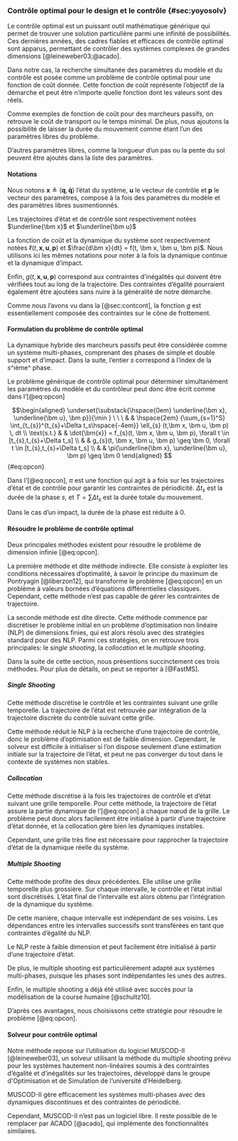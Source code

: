 ### Contrôle optimal pour le design et le contrôle {#sec:yoyosolv}

Le contrôle optimal est un puissant outil mathématique générique qui permet de trouver une solution particulière parmi
une infinité de possibilités. Ces dernières années, des cadres fiables et efficaces de contrôle optimal sont apparus,
permettant de contrôler des systèmes complexes de grandes dimensions [@leineweber03;@acado].

Dans notre cas, la recherche simultanée des paramètres du modèle et du contrôle est posée comme un problème de contrôle
optimal pour une fonction de coût donnée. Cette fonction de coût représente l’objectif de la démarche et peut être
n’importe quelle fonction dont les valeurs sont des réels.

Comme exemples de fonction de coût pour des marcheurs passifs, on retrouve le coût de transport ou le temps minimal. De
plus, nous ajoutons la possibilité de laisser la durée du mouvement comme étant l’un des paramètres libres du problème.

D’autres paramètres libres, comme la longueur d’un pas ou la pente du sol peuvent être ajoutés dans la liste des
paramètres.

#### Notations

Nous notons $\bm x \triangleq (\bm q, \bm{\dot q})$ l’état du système, $\bm u$ le vecteur de contrôle et $\bm p$ le
vecteur des paramètres, composé à la fois des paramètres du modèle et des paramètres libres susmentionnés.

Les trajectoires d’état et de contrôle sont respectivement notées $\underline{\bm x}$ et $\underline{\bm u}$

La fonction de coût et la dynamique du système sont respectivement notées $\ell(t, \bm x, \bm u, \bm p)$ et $\frac{d\bm
x}{dt} = f(t, \bm x, \bm u, \bm p)$. Nous utilisons ici les mêmes notations pour noter à la fois la dynamique continue
et la dynamique d’impact.

Enfin, $g(t, \bm x, \bm u, \bm p)$ correspond aux contraintes d’inégalités qui doivent être vérifiées tout au long de
la trajectoire. Des contraintes d’égalité pourraient également être ajoutées sans nuire à la généralité de notre
démarche.

Comme nous l’avons vu dans la [@sec:contcont], la fonction $g$ est essentiellement composée des contraintes sur le
cône de frottement.

#### Formulation du problème de contrôle optimal

La dynamique hybride  des marcheurs passifs peut être considérée comme un système multi-phases, comprenant des phases
de simple et double support et d’impact. Dans la suite, l’entier $s$ correspond à l’index de la $s$^ième^ phase.

Le problème générique de contrôle optimal pour déterminer simultanément les paramètres du modèle et du contrôleur peut
donc être écrit comme dans l’[@eq:opcon]

$$\begin{aligned}
\underset{\substack{\hspace{0em} \underline{\bm x}, \underline{\bm u}, \bm p}}{\min } \ \ \
& & \hspace{2em} {\sum_{s=1}^S} \int_{t_{s}}^{t_{s}+\Delta t_s\hspace{-4em}} \ell_{s} (t,\bm x, \bm u,
\bm p) \, dt \\
\text{s.t.} & & \dot{\bm{x}} = f_{s}(t, \bm x, \bm u, \bm p), \forall t \in [t_{s},t_{s}+\Delta t_s] \\
& & g_{s}(t, \bm x, \bm u, \bm p) \geq \bm 0,  \forall t \in [t_{s},t_{s}+\Delta t_s] \\
& & \pi(\underline{\bm x}, \underline{\bm u}, \bm p) \geq \bm 0
\end{aligned} $$ {#eq:opcon}

Dans l’[@eq:opcon], $\pi$ est une fonction qui agit à a fois sur les trajectoires d’état et de contrôle pour garantir
les contraintes de périodicité. $\Delta t_s$ est la durée de la phase $s$, et $T=\sum \Delta t_s$ est la durée totale
du mouvement.

Dans le cas d’un impact, la durée de la phase est réduite à 0.

#### Résoudre le problème de contrôle optimal

Deux principales méthodes existent pour résoudre le problème de dimension infinie [@eq:opcon].

La première méthode et dite méthode indirecte. Elle consiste à exploiter les conditions nécessaires d’optimalité, à
savoir le principe du maximum de Pontryagin [@liberzon12], qui transforme le problème [@eq:opcon] en un problème à
valeurs bornées d’équations différentielles classiques. Cependant, cette méthode n’est pas capable de gérer les
contraintes de trajectoire.

La seconde méthode est dite directe. Cette méthode commence par discrétiser le problème initial en un problème
d’optimisation non linéaire (NLP) de dimensions finies, qui est alors résolu avec des stratégies standard pour des NLP.
Parmi ces stratégies, on en retrouve trois principales: le *single shooting*, la *collocation* et le *multiple
shooting*.

Dans la suite de cette section, nous présentions succinctement  ces trois méthodes. Pour plus de détails, on peut se
reporter à [@FastMS].

##### Single Shooting

Cette méthode discrétise le contrôle et les contraintes suivant une grille temporelle. La trajectoire de l’état est
retrouvée par intégration de la trajectoire discrète du contrôle suivant cette grille.

Cette méthode réduit le NLP à la recherche d’une trajectoire de contrôle, donc le problème d’optimisation est de
faible dimension. Cependant, le solveur est difficile à initialiser si l’on dispose seulement d’une estimation
initiale sur la trajectoire de l’état, et peut ne pas converger du tout dans le contexte de systèmes non stables.

##### Collocation

Cette méthode discrétise à la fois les trajectoires de contrôle et d’état suivant une grille temporelle. Pour cette
méthode, la trajectoire de l’état assure la partie dynamique de l’[@eq:opcon] à chaque nœud de la grille. Le problème
peut donc alors facilement être initialisé à partir d’une trajectoire d’état donnée, et la collocation gère bien les
dynamiques instables.

Cependant, une grille très fine est nécessaire pour rapprocher la trajectoire d’état de la dynamique réelle du système.

##### Multiple Shooting

Cette méthode profite des deux précédentes. Elle utilise une grille temporelle plus grossière. Sur chaque intervalle,
le contrôle et l’état initial sont discrétisés. L’état final de l’intervalle est alors obtenu par l’intégration de la
dynamique du système.

De cette manière, chaque intervalle est indépendant de ses voisins. Les dépendances entre les intervalles successifs
sont transférées en tant que contraintes d’égalité du NLP.

Le NLP reste à faible dimension et peut facilement être initialisé à partir d’une trajectoire d’état.

De plus, le multiple shooting est particulièrement adapté aux systèmes multi-phases, puisque les phases sont
indépendantes les unes des autres.

Enfin, le multiple shooting a déjà été utilisé avec succès pour la modélisation de la course humaine [@schultz10].

D’après ces avantages, nous choisissons cette stratégie pour résoudre le problème [@eq:opcon].

#### Solveur pour contrôle optimal

Notre méthode repose sur l’utilisation du logiciel MUSCOD-II [@leineweber03], un solveur utilisant la méthode du
multiple shooting prévu pour les systèmes hautement non-linéaires soumis à des contraintes d’égalité et d’inégalités
sur les trajectoires, développé dans le groupe d'Optimisation et de Simulation de l’université d’Heidelberg.

MUSCOD-II gère efficacement  les systèmes multi-phases avec des dynamiques discontinues et des contraintes de
périodicité.

Cependant, MUSCOD-II n’est pas un logiciel libre. Il reste possible de le remplacer par ACADO [@acado], qui implémente
des fonctionnalités similaires.
